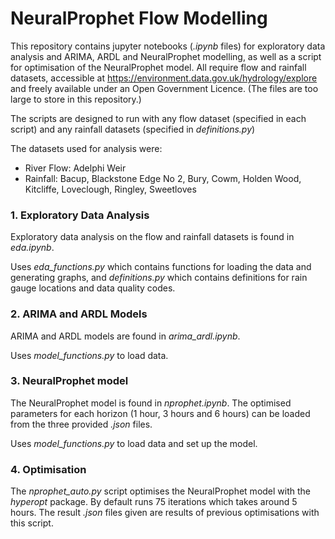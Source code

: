 # NeuralProphet Flow Modelling


This repository contains jupyter notebooks (_.ipynb_ files) for exploratory data analysis and ARIMA, ARDL and NeuralProphet modelling, as well as a script for optimisation of the NeuralProphet model. All require flow and rainfall datasets, accessible at https://environment.data.gov.uk/hydrology/explore and freely available under an Open Government Licence. (The files are too large to store in this repository.)

The scripts are designed to run with any flow dataset (specified in each script) and any rainfall datasets (specified in _definitions.py_)

The datasets used for analysis were:
- River Flow: Adelphi Weir
- Rainfall: Bacup, Blackstone Edge No 2, Bury, Cowm, Holden Wood, Kitcliffe, Loveclough, Ringley, Sweetloves

### 1. Exploratory Data Analysis
Exploratory data analysis on the flow and rainfall datasets is found in _eda.ipynb_.

Uses _eda_functions.py_ which contains functions for loading the data and generating graphs, and _definitions.py_ which contains definitions for rain gauge locations and data quality codes.

### 2. ARIMA and ARDL Models
ARIMA and ARDL models are found in _arima_ardl.ipynb_.

Uses _model_functions.py_ to load data.

### 3. NeuralProphet model
The NeuralProphet model is found in _nprophet.ipynb_.
The optimised parameters for each horizon (1 hour, 3 hours and 6 hours) can be loaded from the three provided _.json_ files.

Uses _model_functions.py_ to load data and set up the model.

### 4. Optimisation
The _nprophet_auto.py_ script optimises the NeuralProphet model with the _hyperopt_ package. By default runs 75 iterations which takes around 5 hours. The result _.json_ files given are results of previous optimisations with this script.
